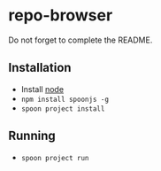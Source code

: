 # repo-browser

Do not forget to complete the README.

## Installation

- Install [node](http://nodejs.org)
- `npm install spoonjs -g`
- `spoon project install`

## Running

- `spoon project run`
